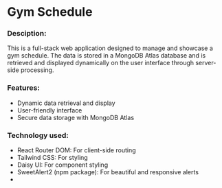 # Gym Schedule
### Desciption:
This is a full-stack web application designed to manage and showcase a gym schedule. The data is stored in a MongoDB Atlas database and is retrieved and displayed dynamically on the user interface through server-side processing.

### Features:
- Dynamic data retrieval and display
- User-friendly interface
- Secure data storage with MongoDB Atlas

### Technology used:
- React Router DOM: For client-side routing
- Tailwind CSS: For styling
- Daisy UI: For component styling
- SweetAlert2 (npm package): For beautiful and responsive alerts
- 

